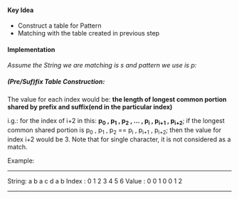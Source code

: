 #### Key Idea
- Construct a table for Pattern
- Matching with the table created in previous step

#### Implementation
*Assume the String we are matching is s and pattern we use is p:*
##### (Pre/Suf)fix Table Construction:
The value for each index would be: **the length of longest common portion shared by prefix and suffix(end in the particular index)**

i.g.: for the index of i+2 in this: **p<sub>0</sub> , p<sub>1</sub> , p<sub>2</sub> , ... , p<sub>i</sub> , p<sub>i+1</sub> , p<sub>i+2</sub>**; if the longest common shared portion is p<sub>0</sub> , p<sub>1</sub> , p<sub>2</sub> == p<sub>i</sub> , p<sub>i+1</sub> , p<sub>i+2</sub>; then the value for index i+2 would be 3. Note that for single character, it is not considered as a match.

Example:
___
String: a b a c d a b
Index : 0 1 2 3 4 5 6
Value : 0 0 1 0 0 1 2
___


